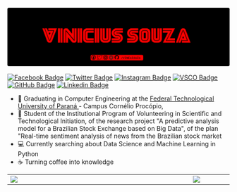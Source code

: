 ![Github Banner](https://github.com/Vineasouza/Vineasouza/blob/master/bannergit.png)

[![Facebook Badge](http://img.shields.io/badge/-@vineasouza-ff0000?style=flat-square&logo=facebook&logoColor=white&link=https://www.facebook.com/vineasouza)](https://www.facebook.com/vineasouza)
[![Twitter Badge](https://img.shields.io/badge/-@vineasouza-ff0000?style=flat-square&labelColor=ff0000&logo=twitter&logoColor=white&link=https://twitter.com/vineasouza)](https://twitter.com/vineasouza) 
[![Instagram Badge](https://img.shields.io/badge/-@vineasouza-ff0000?style=flat-square&labelColor=ff0000&logo=instagram&logoColor=white&link=https://www.instagram.com/vineasouza/)](https://www.instagram.com/in/vineasouza/) 
[![VSCO Badge](http://img.shields.io/badge/-@vineasouza-ff0000?style=flat-square&logo=vsco&logoColor=white&link=https://www.vsco.co/vineasouza/)](https://www.vsco.co/vineasouza/)
[![GitHub Badge](http://img.shields.io/badge/-@vineasouza-ff0000?style=flat-square&logo=github&logoColor=white&link=https://github.com/Vineasouza)](https://github.com/Vineasouza)
[![Linkedin Badge](https://img.shields.io/badge/-@vineasouza-ff0000?style=flat-square&labelColor=ff0000&logo=linkedin&logoColor=white&link=https://www.linkedin.com/in/vineasouza/)](https://www.linkedin.com/in/vineasouza/)

- 🚀 Graduating in Computer Engineering at the [Federal Technological University of Paraná ](http://portal.utfpr.edu.br/english)- Campus Cornélio Procópio, 
- 🔭 Student of the Institutional Program of Volunteering in Scientific and Technological Initiation, of the research project "A predictive analysis model for a Brazilian Stock Exchange based on Big Data", of the plan "Real-time sentiment analysis of news from the Brazilian stock market
- 💻 Currently searching about Data Science and Machine Learning in Python
- ☕ Turning coffee into knowledge 

<center>
<table>
  <tr>
      <td><img width="400px" align="left" src="https://github-readme-stats.vercel.app/api/top-langs/?username=Vineasouza&hide=html&layout=compact&theme=dark" /></td>
      <td><img width="500px" align="left" src="https://github-readme-stats.vercel.app/api?username=Vineasouza&theme=dark&show_icons=true" /></td>
  </tr>  
</table>
</center>

<!--
**Vineasouza/Vineasouza** is a ✨ _special_ ✨ repository because its `README.md` (this file) appears on your GitHub profile.

Here are some ideas to get you started:
- ...
- 🌱 I’m currently learning ...
- 👯 I’m looking to collaborate on ...
- 🤔 I’m looking for help with ...
- 💬 Ask me about ...
- 📫 How to reach me: ...
- 😄 Pronouns: ...
- ⚡ Fun fact: ...
-->
